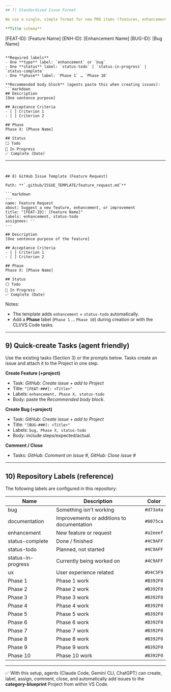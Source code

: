 ```yaml
---
## 7) Standardized Issue Format

We use a single, simple format for new PRD items (features, enhancements, bugs). Titles encode the ID; labels encode **type**, **phase**, and **status**.

**Title schema**
```
[FEAT-ID]: [Feature Name]
[ENH-ID]: [Enhancement Name]
[BUG-ID]:  [Bug Name]
```

**Required labels**
- One **type** label: `enhancement` or `bug`
- One **status** label: `status-todo` | `status-in-progress` | `status-complete`
- One **phase** label: `Phase 1` … `Phase 10`  

**Recommended body block** (agents paste this when creating issues):
```markdown
## Description
[One sentence purpose]

## Acceptance Criteria
- [ ] Criterion 1
- [ ] Criterion 2

## Phase
Phase X: [Phase Name]

## Status
⬜ Todo  
🚧 In Progress  
✅ Complete (Date)
```

---
```


## 8) GitHub Issue Template (Feature Request)

Path: **`.github/ISSUE_TEMPLATE/feature_request.md`**

```markdown
---
name: Feature Request
about: Suggest a new feature, enhancement, or improvement
title: "[FEAT-ID]: [Feature Name]"
labels: enhancement, status-todo
assignees: ''
---

## Description
[One sentence purpose of the feature]

## Acceptance Criteria
- [ ] Criterion 1
- [ ] Criterion 2

## Phase
Phase X: [Phase Name]

## Status
⬜ Todo  
🚧 In Progress  
✅ Complete (Date)
```

Notes:
- The template adds `enhancement` + `status-todo` automatically.  
- Add a **Phase** label (`Phase 1` … `Phase 10`) during creation or with the CLI/VS Code tasks.

---

## 9) Quick-create Tasks (agent friendly)

Use the existing tasks (Section 3) or the prompts below. Tasks create an issue and attach it to the Project in one step.

**Create Feature (+project)**
- Task: *GitHub: Create issue + add to Project*
- Title: `"[FEAT-###]: <Title>"`
- Labels: `enhancement, Phase X, status-todo`
- Body: paste the *Recommended body block*.

**Create Bug (+project)**
- Task: *GitHub: Create issue + add to Project*
- Title: `"[BUG-###]: <Title>"`
- Labels: `bug, Phase X, status-todo`
- Body: include steps/expected/actual.

**Comment / Close**
- Tasks: *GitHub: Comment on issue #*, *GitHub: Close issue #*

---

## 10) Repository Labels (reference)

The following labels are configured in this repository:

| Name              | Description                                | Color   |
|-------------------|--------------------------------------------|---------|
| bug               | Something isn't working                    | `#d73a4a` |
| documentation     | Improvements or additions to documentation | `#0075ca` |
| enhancement       | New feature or request                     | `#a2eeef` |
| status-complete   | Done / finished                            | `#4C9AFF` |
| status-todo       | Planned, not started                       | `#4C9AFF` |
| status-in-progress| Currently being worked on                  | `#4C9AFF` |
| ux                | User experience related                    | `#D4C5F9` |
| Phase 1           | Phase 1 work                               | `#B392F0` |
| Phase 2           | Phase 2 work                               | `#B392F0` |
| Phase 3           | Phase 3 work                               | `#B392F0` |
| Phase 4           | Phase 4 work                               | `#B392F0` |
| Phase 5           | Phase 5 work                               | `#B392F0` |
| Phase 6           | Phase 6 work                               | `#B392F0` |
| Phase 7           | Phase 7 work                               | `#B392F0` |
| Phase 8           | Phase 8 work                               | `#B392F0` |
| Phase 9           | Phase 9 work                               | `#B392F0` |
| Phase 10          | Phase 10 work                              | `#B392F0` |

---

✅ With this setup, agents (Claude Code, Gemini CLI, ChatGPT) can create, label, assign, comment, close, and automatically add issues to the **category-blueprint** Project from within VS Code.